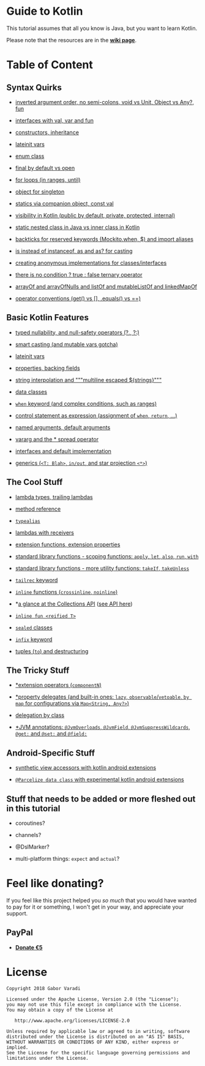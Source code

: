 # Guide to Kotlin

This tutorial assumes that all you know is Java, but you want to learn Kotlin.

Please note that the resources are in the [**wiki page**](https://github.com/Zhuinden/guide-to-kotlin/wiki).

# Table of Content

## Syntax Quirks

- [inverted argument order, no semi-colons, void vs Unit, Object vs Any?, fun](https://github.com/Zhuinden/guide-to-kotlin/wiki/1.\)-Syntax-Quirks#inverted-argument-order-no-semi-colons-void-vs-unit-object-vs-any-fun)

- [interfaces with val, var and fun](https://github.com/Zhuinden/guide-to-kotlin/wiki/1.\)-Syntax-Quirks#interfaces-with-val-var-and-fun)

- [constructors, inheritance](https://github.com/Zhuinden/guide-to-kotlin/wiki/1.\)-Syntax-Quirks#constructors-inheritance)

- [lateinit vars](https://github.com/Zhuinden/guide-to-kotlin/wiki/1.\)-Syntax-Quirks#lateinit-vars)

- [enum class](https://github.com/Zhuinden/guide-to-kotlin/wiki/1.\)-Syntax-Quirks#enum-class)

- [final by default vs open](https://github.com/Zhuinden/guide-to-kotlin/wiki/1.\)-Syntax-Quirks#final-by-default-vs-open)

- [for loops (in ranges, until)](https://github.com/Zhuinden/guide-to-kotlin/wiki/1.\)-Syntax-Quirks#for-loops-in-ranges-until)

- [object for singleton](https://github.com/Zhuinden/guide-to-kotlin/wiki/1.\)-Syntax-Quirks#object-for-singleton)

- [statics via companion object, const val](https://github.com/Zhuinden/guide-to-kotlin/wiki/1.\)-Syntax-Quirks#statics-via-companion-object-const-val)

- [visibility in Kotlin (public by default, private, protected, internal)](https://github.com/Zhuinden/guide-to-kotlin/wiki/1.\)-Syntax-Quirks#visibility-in-kotlin-public-by-default-private-protected-internal)

- [static nested class in Java vs inner class in Kotlin](https://github.com/Zhuinden/guide-to-kotlin/wiki/1.\)-Syntax-Quirks#static-nested-class-in-java-vs-inner-class-in-kotlin)

- [backticks for reserved keywords (Mockito.when, $) and import aliases](https://github.com/Zhuinden/guide-to-kotlin/wiki/1.\)-Syntax-Quirks#backticks-for-reserved-keywords-mockitowhen--and-import-aliases)

- [is instead of instanceof, as and as? for casting](https://github.com/Zhuinden/guide-to-kotlin/wiki/1.\)-Syntax-Quirks#is-instead-of-instanceof-as-and-as-for-casting)

- [creating anonymous implementations for classes/interfaces](https://github.com/Zhuinden/guide-to-kotlin/wiki/1.\)-Syntax-Quirks#creating-anonymous-implementations-for-classesinterfaces)

- [there is no condition ? true : false ternary operator](https://github.com/Zhuinden/guide-to-kotlin/wiki/1.\)-Syntax-Quirks#there-is-no-condition--true--false-ternary-operator)

- [arrayOf and arrayOfNulls and listOf and mutableListOf and linkedMapOf](https://github.com/Zhuinden/guide-to-kotlin/wiki/1.\)-Syntax-Quirks#arrayof-and-arrayofnulls-and-listof-and-mutablelistof-and-linkedmapof)

- [operator conventions (get() vs [], .equals() vs ==)](https://github.com/Zhuinden/guide-to-kotlin/wiki/1.\)-Syntax-Quirks#operator-conventions-get-vs--equals-vs-)

## Basic Kotlin Features

- [typed nullability, and null-safety operators (?., ?:)](https://github.com/Zhuinden/guide-to-kotlin/wiki/2.\)-Basic-Kotlin-Features#typed-nullability-and-null-safety-operators--)

- [smart casting (and mutable vars gotcha)](https://github.com/Zhuinden/guide-to-kotlin/wiki/2.\)-Basic-Kotlin-Features#smart-casting-and-mutable-vars-gotcha)

- [lateinit vars](https://github.com/Zhuinden/guide-to-kotlin/wiki/2.\)-Basic-Kotlin-Features#lateinit-vars)

- [properties, backing fields](https://github.com/Zhuinden/guide-to-kotlin/wiki/2.\)-Basic-Kotlin-Features#properties-backing-fields)

- [string interpolation and """multiline escaped ${strings}"""](https://github.com/Zhuinden/guide-to-kotlin/wiki/2.\)-Basic-Kotlin-Features#string-interpolation-and-multiline-escaped-strings)

- [data classes](https://github.com/Zhuinden/guide-to-kotlin/wiki/2.\)-Basic-Kotlin-Features#data-classes)

- [`when` keyword (and complex conditions, such as ranges)](https://github.com/Zhuinden/guide-to-kotlin/wiki/2.\)-Basic-Kotlin-Features#when-keyword)

- [control statement as expression (assignment of `when`, `return`, ...)](https://github.com/Zhuinden/guide-to-kotlin/wiki/2.\)-Basic-Kotlin-Features#control-statement-as-expression-assignment-of-when-return)

- [named arguments, default arguments](https://github.com/Zhuinden/guide-to-kotlin/wiki/2.\)-Basic-Kotlin-Features#named-arguments-default-arguments)

- [vararg and the * spread operator](https://github.com/Zhuinden/guide-to-kotlin/wiki/2.\)-Basic-Kotlin-Features#vararg-and-the--spread-operator)

- [interfaces and default implementation](https://github.com/Zhuinden/guide-to-kotlin/wiki/2.\)-Basic-Kotlin-Features#interfaces-and-default-implementation)

- [generics (`<T: Blah>`, `in/out`, and star projection `<*>`)](https://github.com/Zhuinden/guide-to-kotlin/wiki/2.\)-Basic-Kotlin-Features#generics-t-blah-inout-and-star-projection-)

## The Cool Stuff

- [lambda types, trailing lambdas](https://github.com/Zhuinden/guide-to-kotlin/wiki/3.\)-The-Cool-Stuff#lambda-types-trailing-lambdas)

- [method reference](https://github.com/Zhuinden/guide-to-kotlin/wiki/3.\)-The-Cool-Stuff#method-reference)

- [`typealias`](https://github.com/Zhuinden/guide-to-kotlin/wiki/3.\)-The-Cool-Stuff#typealias)

- [lambdas with receivers](https://github.com/Zhuinden/guide-to-kotlin/wiki/3.\)-The-Cool-Stuff#lambdas-with-receivers)

- [extension functions, extension properties](https://github.com/Zhuinden/guide-to-kotlin/wiki/3.\)-The-Cool-Stuff#extension-functions-extension-properties)

- [standard library functions - scoping functions: `apply`, `let`, `also`, `run`, `with`](https://github.com/Zhuinden/guide-to-kotlin/wiki/3.\)-The-Cool-Stuff#standard-library-functions---scoping-functions-apply-let-also-run-with)

- [standard library functions - more utility functions: `takeIf`, `takeUnless`](https://github.com/Zhuinden/guide-to-kotlin/wiki/3.\)-The-Cool-Stuff#standard-library-functions---more-utility-functions-takeif-takeunless)

- [`tailrec` keyword](https://github.com/Zhuinden/guide-to-kotlin/wiki/3.\)-The-Cool-Stuff#tailrec-keyword)

- [`inline` functions (`crossinline`, `noinline`)](https://github.com/Zhuinden/guide-to-kotlin/wiki/3.\)-The-Cool-Stuff#inline-functions-crossinline-noinline)

- *[a glance at the Collections API](https://github.com/Zhuinden/guide-to-kotlin/wiki/3.\)-The-Cool-Stuff#a-glance-at-the-collections-api) ([see API here](https://kotlinlang.org/api/latest/jvm/stdlib/kotlin.collections/index.html#functions))

- [`inline fun <reified T>`](https://github.com/Zhuinden/guide-to-kotlin/wiki/3.\)-The-Cool-Stuff#inline-fun-reified-t)
  
- [`sealed` classes](https://github.com/Zhuinden/guide-to-kotlin/wiki/3.\)-The-Cool-Stuff#sealed-classes)

- [`infix` keyword](https://github.com/Zhuinden/guide-to-kotlin/wiki/3.\)-The-Cool-Stuff#infix-keyword)

- [tuples (`to`) and destructuring](https://github.com/Zhuinden/guide-to-kotlin/wiki/3.\)-The-Cool-Stuff#infix-keyword)

## The Tricky Stuff

- [*extension operators (`componentN`)](https://github.com/Zhuinden/guide-to-kotlin/wiki/4.\)-The-Tricky-Stuff#extension-operators-componentn)

- [*property delegates (and built-in ones: `lazy`, `observable`/`vetoable`, `by map` for configurations via `Map<String, Any?>`)](https://github.com/Zhuinden/guide-to-kotlin/wiki/4.\)-The-Tricky-Stuff#property-delegates-and-built-in-ones-lazy-observablevetoable-by-map-for-configurations-via-mapstring-any)

- [delegation by class](https://github.com/Zhuinden/guide-to-kotlin/wiki/4.\)-The-Tricky-Stuff#delegation-by-class)

- [*JVM annotations: `@JvmOverloads`, `@JvmField`, `@JvmSuppressWildcards`, `@get:` and `@set:` and `@field:`](https://github.com/Zhuinden/guide-to-kotlin/wiki/4.\)-The-Tricky-Stuff#jvm-annotations-jvmoverloads-jvmfield-jvmstatic-jvmsuppresswildcards-get-and-set-and-field)

## Android-Specific Stuff

- [synthetic view accessors with kotlin android extensions](https://github.com/Zhuinden/guide-to-kotlin/wiki/5.\)-Android-Specific-Stuff#synthetic-view-accessors-with-kotlin-android-extensions)

- [`@Parcelize data class` with experimental kotlin android extensions](https://github.com/Zhuinden/guide-to-kotlin/wiki/5.\)-Android-Specific-Stuff#parcelize-data-class-with-experimental-kotlin-android-extensions)

## Stuff that needs to be added or more fleshed out in this tutorial

- coroutines?

- channels?

- @DslMarker?

- multi-platform things: `expect` and `actual`?

# Feel like donating?

If you feel like this project helped you *so much* that you would have wanted to pay for it or something, I won't get in your way, and appreciate your support.

## PayPal 

* **[Donate €5](https://www.paypal.me/Zhuinden/5)**

# License

    Copyright 2018 Gabor Varadi

    Licensed under the Apache License, Version 2.0 (the "License");
    you may not use this file except in compliance with the License.
    You may obtain a copy of the License at

       http://www.apache.org/licenses/LICENSE-2.0

    Unless required by applicable law or agreed to in writing, software
    distributed under the License is distributed on an "AS IS" BASIS,
    WITHOUT WARRANTIES OR CONDITIONS OF ANY KIND, either express or implied.
    See the License for the specific language governing permissions and
    limitations under the License.
